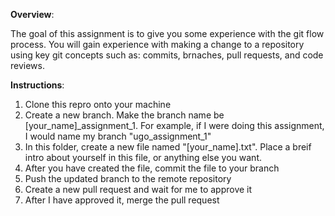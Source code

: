 **Overview**:

The goal of this assignment is to give you some experience with the git flow process. You will gain experience with making a change to a repository using key git concepts such as: commits, brnaches, pull requests, and code reviews.

**Instructions**:

1. Clone this repro onto your machine
2. Create a new branch. Make the branch name be [your_name]\_assignment_1. For example, if I were doing this assignment, I would name my branch "ugo_assignment_1"
3. In this folder, create a new file named "[your_name].txt". Place a breif intro about yourself in this file, or anything else you want.
4. After you have created the file, commit the file to your branch
5. Push the updated branch to the remote repository
6. Create a new pull request and wait for me to approve it
7. After I have approved it, merge the pull request
